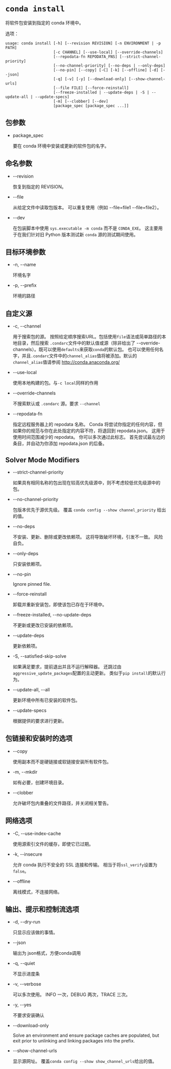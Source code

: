 # `conda install`

将软件包安装到指定的 conda 环境中。

选项：

```
usage: conda install [-h] [--revision REVISION] [-n ENVIRONMENT | -p PATH]
                     [-c CHANNEL] [--use-local] [--override-channels]
                     [--repodata-fn REPODATA_FNS] [--strict-channel-priority]
                     [--no-channel-priority] [--no-deps | --only-deps]
                     [--no-pin] [--copy] [-C] [-k] [--offline] [-d] [--json]
                     [-q] [-v] [-y] [--download-only] [--show-channel-urls]
                     [--file FILE] [--force-reinstall]
                     [--freeze-installed | --update-deps | -S | --update-all | --update-specs]
                     [-m] [--clobber] [--dev]
                     [package_spec [package_spec ...]]
```

## 包参数

- package_spec

  要在 conda 环境中安装或更新的软件包的名字。

## 命名参数

- --revision

  恢复到指定的 REVISION。

- --file

  从给定文件中读取包版本。 可以重复使用（例如 --file=file1 --file=file2）。

- --dev

  在包装脚本中使用 `sys.executable -m conda` 而不是 `CONDA_EXE`。 这主要用于在我们针对旧 Python 版本测试新 `conda` 源的测试期间使用。

## 目标环境参数

- -n, --name

  环境名字

- -p, --prefix

  环境的路径

## 自定义源

- -c, --channel

  用于搜索包的源。 按照给定顺序搜索URL。包括使用`file`语法或简单路径的本地目录，然后搜索 `.condarc`文件中的默认值或源（除非给出了 --override-channels）。既可以使用`defaults`来获取`conda`的默认包。 也可以使用任何名字，并且`.condarc`文件中的` channel_alias `值将被添加。默认的`channel_alias`值请参阅 http://conda.anaconda.org/

- --use-local

  使用本地构建的包。与`-c local`同样的作用

- --override-channels

  不搜索默认或 `.condarc` 源。要求 `--channel`

- --repodata-fn

  指定远程服务器上的 repodata 名称。 Conda 将尝试你指定的任何内容，但如果你的规范与你在此处指定的内容不符，将退回到 repodata.json。 这用于使用时间范围减少的 repodata。 你可以多次通过此标志。 首先尝试最左边的条目，并自动为你添加 repodata.json 的后备。

## Solver Mode Modifiers

- --strict-channel-priority

  如果具有相同名称的包出现在较高优先级源中，则不考虑较低优先级源中的包。

- --no-channel-priority

  包版本优先于源优先级。 覆盖 `conda config --show channel_priority` 给出的值。

- --no-deps

  不安装、更新、删除或更改依赖项。 这将导致破坏环境，引发不一致。 风险自负。

- --only-deps

  只安装依赖项。

- --no-pin

  Ignore pinned file.

- --force-reinstall

  卸载并重新安装包，即使该包已存在于环境中。

- --freeze-installed, --no-update-deps

  不更新或更改已安装的依赖项。

- --update-deps

  更新依赖项。

- -S, --satisfied-skip-solve

  如果满足要求，提前退出并且不运行解释器。 还跳过由`aggressive_update_packages`配置的主动更新。 类似于`pip install`的默认行为。

- --update-all, --all

  更新环境中所有已安装的软件包。

- --update-specs

  根据提供的要求进行更新。

## 包链接和安装时的选项

- --copy

  使用副本而不是硬链接或软链接安装所有软件包。

- -m, --mkdir

  如有必要，创建环境目录。

- --clobber

  允许破坏包内重叠的文件路径，并关闭相关警告。

## 网络选项

- -C, --use-index-cache

  使用源索引文件的缓存，即使它已过期。

- -k, --insecure

  允许 conda 执行不安全的 SSL 连接和传输。 相当于将`ssl_verify`设置为`false`。

- --offline

  离线模式，不连接网络。

## 输出、提示和控制流选项

- -d, --dry-run

  只显示应该做的事情。

- --json

  输出为 json格式，方便conda调用

- -q, --quiet

  不显示进度条

- -v, --verbose

  可以多次使用。 INFO 一次，DEBUG 两次，TRACE 三次。

- -y, --yes

  不要求安装确认

- --download-only

  Solve an environment and ensure package caches are populated, but exit prior to unlinking and linking packages into the prefix.

- --show-channel-urls

  显示源网址。 覆盖`conda config --show show_channel_urls`给出的值。

